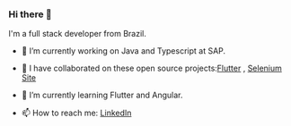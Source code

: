 ### Hi there 👋

I'm a full stack developer from Brazil.

- 🔭 I’m currently working on Java and Typescript at SAP.
- 👯 I have collaborated on these open source projects:[Flutter](https://github.com/flutter/flutter{:target="_blank"})
, [Selenium Site](https://github.com/SeleniumHQ/seleniumhq.github.io)

- 🌱 I’m currently learning Flutter and Angular.
- 📫 How to reach me: [LinkedIn](https://www.linkedin.com/in/natanportilho/)


<!--
**natanportilho/natanportilho** is a ✨ _special_ ✨ repository because its `README.md` (this file) appears on your GitHub profile.

Here are some ideas to get you started:

- 🔭 I’m currently working on ...
- 🌱 I’m currently learning ...
- 👯 I’m looking to collaborate on ...
- 🤔 I’m looking for help with ...
- 💬 Ask me about ...
- 📫 How to reach me: ...
- 😄 Pronouns: ...
- ⚡ Fun fact: ...
-->
